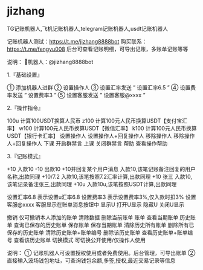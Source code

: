 # jizhang
TG记账机器人,飞机记账机器人,telegram记账机器人,usdt记账机器人

记账机器人测试：https://t.me/jizhang8888bot
购买联系：https://t.me/fengyu008
后台可查看记账明细，可导出记账，多账单记账等等

说明：
🤖机器人：@jizhang8888bot

1.『基础设置』

① 添加机器人进群
② 设置操作人
③ 设置汇率发送 ” 设置汇率6.5 ” 
④ 设置费率发送 ” 设置费率3 ” 
⑤ 设置客服发送 ” 设置客服@xxxx ” 


2.『操作指令』

100u   计算100USDT换算人民币
z100  计算100元人民币换算USDT【支付宝汇率】
w100  计算100元人民币换算USDT【微信汇率】
k100  计算100元人民币换算USDT【银行卡汇率】
设置操作人 设置操作人+回复操作人
移除操作人 移除操作人+回复操作人
下课 开启群禁言
上课 关闭群禁言
帮助 查看操作帮助


3.『记账模式』

+10  入款10
-10  出款10
+10并回复某个用户消息 入款10,该笔记账备注回复的用户名称,出款同理
+10/7.2  入款10,该笔按照7.2汇率计算,出款同理
+10 张三  入款10,该笔记录备注张三,出款同理
+10u  入款10u,该笔按照USDT计算,出款同理

设置汇率6.8 表示设置u汇率6.8
设置费率3 表示设置费率3%,仅入款时扣3%
设置客服@xxxx 客服显示在账单消息按钮中
显示U 打开U显示
隐藏U 关闭U显示

撤销 仅可撤销本人添加的账单
清除数据 删除当前账单
账单 查看当期账单
历史账单 查询已保存的历史账单
保存账单 保存当期账单
清除历史所有账单 删除所有已保存的历史账单
清除历史账单+账单编号 删除该历史账单
查看历史账单+账单编号 查看该历史账单
切换模式 可切换公开使用/仅操作人使用

说明：
① 记账机器人可设置授权使用或者免费使用。后台管理，可导出账单
② 直接输入波场钱包地址，可查询钱包余额,多签,授权,最近交易记录等信息
